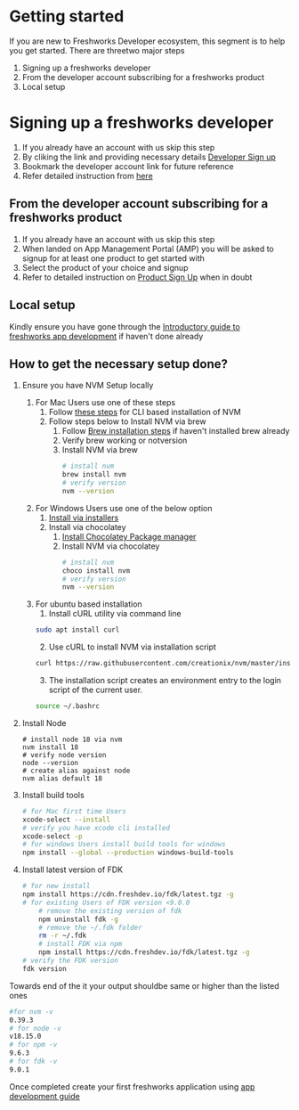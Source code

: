 # Getting started

If you are new to Freshworks Developer ecosystem, this segment is to help you get started. There are threetwo major steps

1. Signing up a freshworks developer
2. From the developer account subscribing for a freshworks product
3. Local setup

# Signing up a freshworks developer

1. If you already have an account with us skip this step
2. By cliking the link and providing necessary details [Developer Sign up](https://developers.freshworks.com/signup/)
3. Bookmark the developer account link for future reference
4. Refer detailed instruction from [here](https://community.freshworks.dev/t/how-to-log-in-and-get-started-with-the-freshworks-developer-account/7078)


## From the developer account subscribing for a freshworks product

1. If you already have an account with us skip this step
2. When landed on App Management Portal (AMP) you will be asked to signup for at least one product to get started with
3. Select the product of your choice and signup
4. Refer to detailed instruction on [Product Sign Up](https://community.freshworks.dev/t/how-to-log-in-and-get-started-with-the-freshworks-developer-account/7078#h-1-how-to-sign-up-for-freshworks-products-from-the-developer-account-11) when in doubt


## Local setup

Kindly ensure you have gone through the [Introductory guide to freshworks app development](https://community.freshworks.dev/t/introductory-guide-to-freshworks-app-development/3589) if haven't done already

## How to get the necessary setup done?

1. Ensure you have NVM Setup locally
   1. For Mac Users use one of these steps
      1. Follow [these steps](https://github.com/nvm-sh/nvm#installation-and-update) for CLI based installation of NVM
      2. Follow steps below to Install NVM via brew
         1. Follow [Brew installation steps](https://brew.sh/) if haven't installed brew already
         2. Verify brew working  or notversion
         3. Install NVM via brew
            ```sh
            # install nvm
            brew install nvm
            # verify version
            nvm --version
   2. For Windows Users use one of the below option
      1. [Install via installers](https://github.com/coreybutler/nvm-windows/releases)
      2. Install via chocolatey
         1. [Install Chocolatey Package manager](https://chocolatey.org/install)
         2. Install NVM via chocolatey
            ```sh
            # install nvm
            choco install nvm
            # verify version
            nvm --version
            ```
    3. For ubuntu based installation
       1. Install cURL utility via command line
        ```sh
        sudo apt install curl
        ```
       2. Use cURL to install NVM via installation script
        ```sh
        curl https://raw.githubusercontent.com/creationix/nvm/master/install.sh | bash 
        ```
       3. The installation script creates an environment entry to the login script of the current user.
        ```sh
        source ~/.bashrc
        ```
 
2. Install Node
     ```shw
     # install node 18 via nvm
     nvm install 18
     # verify node version
     node --version
     # create alias against node
     nvm alias default 18
     ```
 3. Install build tools
     ```sh
     # for Mac first time Users
     xcode-select --install
     # verify you have xcode cli installed
     xcode-select -p
     # for windows Users install build tools for windows
     npm install --global --production windows-build-tools
     ```
 4. Install latest version of FDK
    ```sh
    # for new install
    npm install https://cdn.freshdev.io/fdk/latest.tgz -g
    # for existing Users of FDK version <9.0.0
        # remove the existing version of fdk
        npm uninstall fdk -g
        # remove the ~/.fdk folder
        rm -r ~/.fdk
        # install FDK via npm
        npm install https://cdn.freshdev.io/fdk/latest.tgz -g
    # verify the FDK version
    fdk version
    ```

Towards end of the it your output shouldbe same or higher than the listed ones

```sh
#for nvm -v
0.39.3
# for node -v
v18.15.0
# for npm -v
9.6.3
# for fdk -v
9.0.1
```

Once completed create your first freshworks application using [app development guide](app-dev-guide.md)
